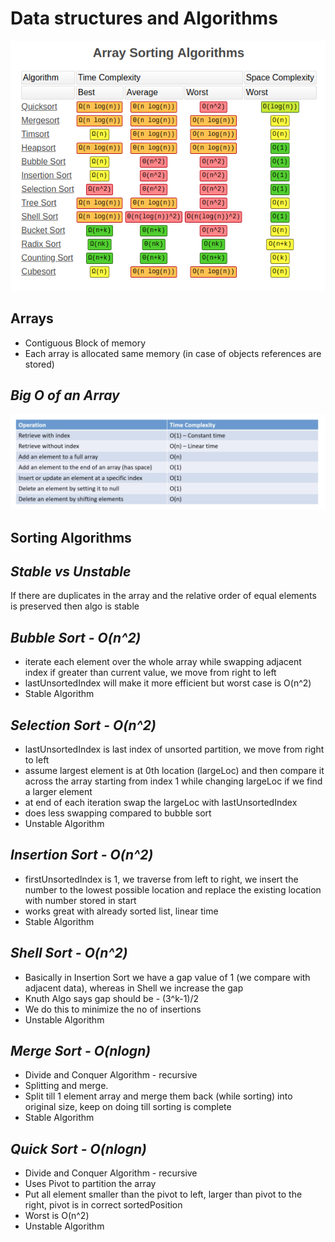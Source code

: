 # Data structures and Algorithms

![](src/main/resources/SortingAlgorithmComplexity.png)

## Arrays
- Contiguous Block of memory
- Each array is allocated same memory (in case of objects references are stored)

## _Big O of an Array_

![](src/main/resources/ArrayBigO.png)

## Sorting Algorithms

## _Stable vs Unstable_

If there are duplicates in the array and the relative order of equal elements is preserved then algo is stable

## _Bubble Sort - O(n^2)_
- iterate each element over the whole array while swapping adjacent index if greater than current value, we move from right to left
- lastUnsortedIndex will make it more efficient but worst case is O(n^2)
- Stable Algorithm

## _Selection Sort - O(n^2)_
- lastUnsortedIndex is last index of unsorted partition, we move from right to left
- assume largest element is at 0th location (largeLoc) and then compare it across the array starting from index 1 while changing largeLoc if we find a larger element
- at end of each iteration swap the largeLoc with lastUnsortedIndex
- does less swapping compared to bubble sort
- Unstable Algorithm

## _Insertion Sort - O(n^2)_
- firstUnsortedIndex is 1, we traverse from left to right, we insert the number to the lowest possible location and replace the existing location with number stored in start
- works great with already sorted list, linear time
- Stable Algorithm

## _Shell Sort - O(n^2)_
- Basically in Insertion Sort we have a gap value of 1 (we compare with adjacent data), whereas in Shell we increase the gap
- Knuth Algo says gap should be - (3^k-1)/2
- We do this to minimize the no of insertions
- Unstable Algorithm

## _Merge Sort - O(nlogn)_
- Divide and Conquer Algorithm - recursive
- Splitting and merge.
- Split till 1 element array and merge them back (while sorting) into original size, keep on doing till sorting is complete
- Stable Algorithm

## _Quick Sort - O(nlogn)_
- Divide and Conquer Algorithm - recursive
- Uses Pivot to partition the array
- Put all element smaller than the pivot to left, larger than pivot to the right, pivot is in correct sortedPosition
- Worst is O(n^2)
- Unstable Algorithm